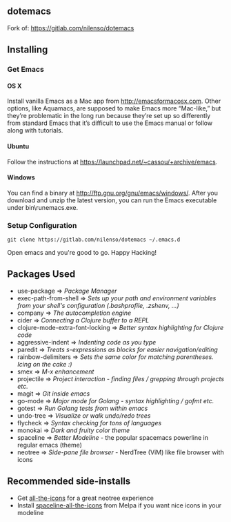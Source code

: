 ## dotemacs

Fork of: https://gitlab.com/nilenso/dotemacs

## Installing

### Get Emacs

#### OS X

Install vanilla Emacs as a Mac app from http://emacsformacosx.com. Other options, like Aquamacs, are supposed to make Emacs more “Mac-like,” but they’re problematic in the long run because they’re set up so differently from standard Emacs that it’s difficult to use the Emacs manual or follow along with tutorials.

#### Ubuntu
Follow the instructions at https://launchpad.net/~cassou/+archive/emacs.

#### Windows
You can find a binary at http://ftp.gnu.org/gnu/emacs/windows/. After you download and unzip the latest version, you can run the Emacs executable under bin\runemacs.exe.

### Setup Configuration
```
git clone https://gitlab.com/nilenso/dotemacs ~/.emacs.d
```

Open emacs and you're good to go. Happy Hacking!

## Packages Used
- use-package => *Package Manager*
- exec-path-from-shell => *Sets up your path and environment variables from your shell's configuration (.bashprofile, .zshenv, ...)*
- company => *The autocompletion engine*
- cider => *Connecting a Clojure buffer to a REPL*
- clojure-mode-extra-font-locking => *Better syntax highlighting for Clojure code*
- aggressive-indent => *Indenting code as you type*
- paredit => *Treats s-expressions as blocks for easier navigation/editing*
- rainbow-delimiters => *Sets the same color for matching parentheses. Icing on the cake :)*
- smex => *M-x enhancement*
- projectile => *Project interaction - finding files / grepping through projects etc.*
- magit => *Git inside emacs*
- go-mode => *Major mode for Golang - syntax highlighting / gofmt etc.*
- gotest => *Run Golang tests from within emacs*
- undo-tree => *Visualize or walk undo/redo trees*
- flycheck => *Syntax checking for tons of languages*
- monokai => *Dark and fruity color theme*
- spaceline => *Better Modeline* - the popular spacemacs powerline in regular emacs (theme)
- neotree => *Side-pane file browser* - NerdTree (ViM) like file browser with icons

## Recommended side-installs

- Get [all-the-icons](https://github.com/domtronn/all-the-icons.el) for a great neotree experience
- Install [spaceline-all-the-icons](https://github.com/domtronn/spaceline-all-the-icons.el) from Melpa if you want nice icons in your modeline
